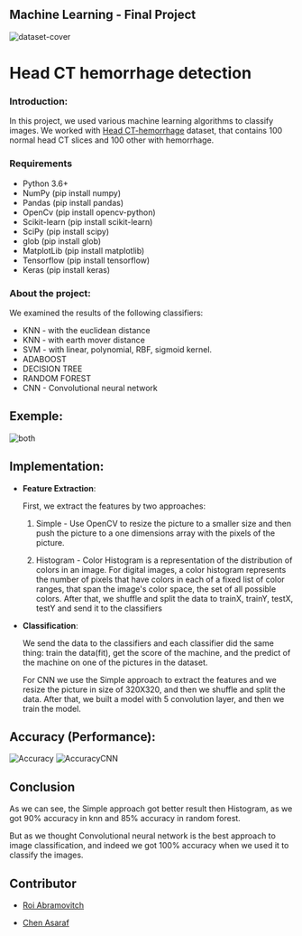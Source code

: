 
## Machine Learning - Final Project

![dataset-cover](https://user-images.githubusercontent.com/44756354/88648428-a697df00-d0cf-11ea-979e-7010b14c7fa9.jpg)
# Head CT hemorrhage detection

### Introduction:
In this project, we used various machine learning algorithms to classify images.
We worked with [Head CT-hemorrhage](https://www.kaggle.com/felipekitamura/head-ct-hemorrhage/?select=head_ct) dataset, that contains 100 normal head CT slices and 100 other with hemorrhage.

### Requirements
* Python 3.6+
* NumPy (pip install numpy)
* Pandas (pip install pandas)
* OpenCv (pip install opencv-python)
* Scikit-learn (pip install scikit-learn)
* SciPy (pip install scipy)
* glob (pip install glob)
* MatplotLib (pip install matplotlib)
* Tensorflow (pip install tensorflow)
* Keras (pip install keras)
### About the project:
We examined the results of the following classifiers:
* KNN - with the euclidean distance                      
* KNN - with earth mover distance            
* SVM - with linear, polynomial, RBF, sigmoid kernel.  
* ADABOOST
* DECISION TREE
* RANDOM FOREST
* CNN - Convolutional neural network

## Exemple:
![both](https://user-images.githubusercontent.com/44756354/88721518-3faa1280-d12f-11ea-8ddb-9ed9ba3aa8d2.png)


## Implementation:
- **Feature Extraction**: 

  First, we extract the features by two approaches:

  1) Simple - Use OpenCV to resize the picture to a smaller size and then push the picture to a one dimensions array with the pixels of the picture.
  
  2) Histogram - Color Histogram is a representation of the distribution of colors in an image. For digital images, a color histogram represents the number of pixels that                         have colors in each of a fixed list of color ranges, that span the image's color space, the set of all possible colors.
  After that, we shuffle and split the data to trainX, trainY, testX, testY and send it to the classifiers
  
- **Classification**:
    
    We send the data to the classifiers and each classifier did the same thing: train the data(fit), get the score of the machine, and the predict of the machine on one of the       pictures in the dataset.
    
   For CNN we use the Simple approach to extract the features and we resize the picture in size of 320X320, and then we shuffle and split the data.                                  After that, we built a model with 5 convolution layer, and then we train the model.
    
## Accuracy (Performance):

   ![Accuracy](https://user-images.githubusercontent.com/44756354/88837833-58730080-d1e1-11ea-8ea1-e31953694850.png)
   ![AccuracyCNN](https://user-images.githubusercontent.com/44756354/88838146-cd463a80-d1e1-11ea-89a0-956b01683913.png)

## Conclusion

   As we can see, the Simple approach got better result then Histogram, as we got 90% accuracy in knn and 85% accuracy in random forest.
   
   But as we thought Convolutional neural network is the best approach to image classification, and indeed we got 100% accuracy when we used it to classify the images.


## Contributor

* [Roi Abramovitch](https://www.linkedin.com/in/roi-abramovitch-04b62821/)

* [Chen Asaraf](https://www.linkedin.com/in/chen-asaraf/)

